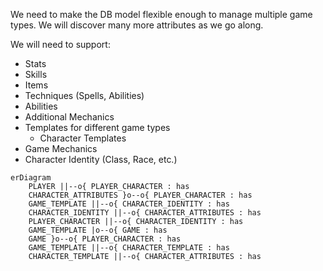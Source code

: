 
We need to make the DB model flexible enough to manage multiple game types. We will
discover many more attributes as we go along.

We will need to support:
- Stats
- Skills
- Items
- Techniques (Spells, Abilities)
- Abilities
- Additional Mechanics
- Templates for different game types
  - Character Templates
- Game Mechanics
- Character Identity (Class, Race, etc.)

```mermaid
erDiagram
    PLAYER ||--o{ PLAYER_CHARACTER : has
    CHARACTER_ATTRIBUTES }o--o{ PLAYER_CHARACTER : has
    GAME_TEMPLATE ||--o{ CHARACTER_IDENTITY : has
    CHARACTER_IDENTITY ||--o{ CHARACTER_ATTRIBUTES : has
    PLAYER_CHARACTER ||--o{ CHARACTER_IDENTITY : has
    GAME_TEMPLATE |o--o{ GAME : has
    GAME }o--o{ PLAYER_CHARACTER : has
    GAME_TEMPLATE ||--o{ CHARACTER_TEMPLATE : has
    CHARACTER_TEMPLATE ||--o{ CHARACTER_ATTRIBUTES : has
```
